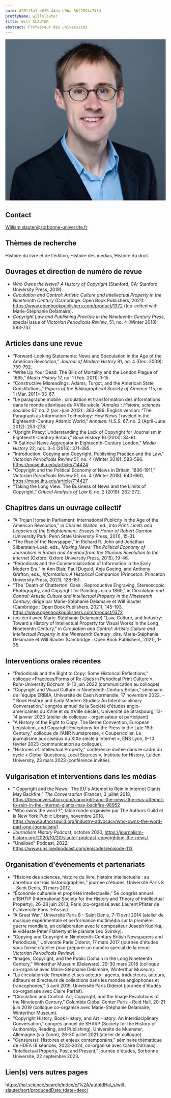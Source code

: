 ```yaml
---
uuid: 4201f5a3-e670-44da-b9ba-3bf2094c741d
prettyName: willslauter
title: Will SLAUTER
abstract: Professeur des universités
---
```


![small](2_slauter_photo.jpg)


## Contact

 William.slauter@sorbonne-universite.fr

## Thèmes de recherche

 Histoire du livre et de l'édition, Histoire des médias, Histoire du droit

## Ouvrages et direction de numéro de revue

 - *Who Owns the News? A History of Copyright* (Stanford, CA: Stanford University Press, 2019). 
- *Circulation and Control: Artistic Culture and Intellectual Property in the Nineteenth Century* (Cambridge: Open Book Publishers, 2021): https://www.openbookpublishers.com/product/1372 ((co-edited with Marie-Stéphanie Delamaire).
- *Copyright Law and Publishing Practice in the Nineteenth-Century Press*, special issue of *Victorian Periodicals Review*, 51, no. 4 (Winter 2018): 583-737.

## Articles dans une revue

 - “Forward-Looking Statements: News and Speculation in the Age of the American Revolution,” *Journal of Modern History* 81, no. 4 (Dec. 2009): 759-792.
- “Write Up Your Dead: The Bills of Mortality and the London Plague of 1665,” *Media History* 17, no. 1 (Feb. 2011): 1-15.
- “Constructive Misreadings: Adams, Turgot, and the American State Constitutions,” *Papers of the Bibliographical Society of America* 115, no. 1 (Mar. 2011): 33-67.
- “Le paragraphe mobile : circulation et transformation des informations dans le monde atlantique du XVIIIe siècle,”*Annales : Histoire, sciences sociales* 67, no. 2 (avr.-juin 2012) : 363-389. English version: “The Paragraph as Information Technology: How News Traveled in the Eighteenth-Century Atlantic World,” *Annales: H.S.S.* 67, no. 2 (April-June 2012): 253-278. 
- “Upright Piracy: Understanding the Lack of Copyright for Journalism in Eighteenth-Century Britain,” *Book History* 16 (2013): 34-61.
- “A Satirical News Aggregator in Eighteenth-Century London,” *Media History* 22, nos. 3-4 (2016): 371-385.
- "Introduction: Copying and Copyright, Publishing Practice and the Law," *Victorian Periodicals Review* 51, no. 4 (Winter 2018): 583-596. https://muse.jhu.edu/article/714424
- "Copyright and the Political Economy of News in Britain, 1836-1911," *Victorian Periodicals Review* 51, no. 4 (Winter 2018): 640-660, https://muse.jhu.edu/article/714427 
- “Taking the Long View: The Business of News and the Limits of Copyright,” *Critical Analysis of Law* 6, no. 2 (2019): 262-272.

## Chapitres dans un ouvrage collectif

 - “A Trojan Horse in Parliament: International Publicity in the Age of the American Revolution,” in Charles Walton, ed., *Into Print: Limits and Legacies of the Enlightenment. Essays in Honor of Robert Darnton* (University Park: Penn State University Press, 2011), 15-31.
- “The Rise of the Newspaper,” in Richard R. John and Jonathan Silberstein-Loeb, eds., *Making News: The Political Economy of Journalism in Britain and America from the Glorious Revolution to the Internet* (Oxford: Oxford University Press, 2015), 19-46.
- “Periodicals and the Commercialization of Information in the Early Modern Era,” in Ann Blair, Paul Duguid, Anja Goeing, and Anthony Grafton, eds., *Information: A Historical Companion* (Princeton: Princeton University Press, 2021), 128-151.
- "The 'Death of Chatterton' Case : Reproductive Engraving, Stereoscopic Photography, and Copyright for Paintings circa 1860," in *Circulation and Control: Artistic Culture and Intellectual Property in the Nineteenth Century*, dirigé par Marie-Stéphanie Delamaire et Will Slauter (Cambridge : Open Book Publishers, 2021), 145-193, https://www.openbookpublishers.com/product/1372
-  (co-écrit avec Marie-Stéphanie Delamaire)  "Law, Culture, and Industry: Toward a History of Intellectual Property for Visual Works in the Long Nineteenth Century," in *Circulation and Control: Artistic Culture and Intellectual Property in the Nineteenth Century*, dirs. Marie-Stéphanie Delamaire et Will Slauter (Cambridge : Open Book Publishers, 2021), 1-35.

## Interventions orales récentes

 - "Periodicals and the Right to Copy: Some Historical Reflections," colloque «Practices/Forms of Re-Uses in Periodical Print Culture », Ruhr-University Bochum, 9-10 juin 2022 (communication au colloque)
- "Copyright and Visual Culture in Nineteenth-Century Britain," séminaire de l'équipe ERIBIA, Université de Caen Normandie, 17 novembre 2022.
-" Book History and Early Modern Studies: An Interdisciplinary Conversation," congrès annuel de la Société d'études anglo-américaines du XVIIe et du XVIIIe siècles, Université de Strasbourg, 13-14 janvier 2023 (atelier de colloque - organisateur et participant)
- "A History of the Right to Copy: The Berne Convention, European Legislation, and Copyright Exceptions for the Press in the Late 19th Century," colloque de l'ANR Numapresse,  « Couper/coller. Le journalisme aux ciseaux du XIXe siècle à Internet », ENS Lyon, 9-10 février 2023 (communication au colloque).
- "Histories of Intellectual Property," conférence invitée dans le cadre du cycle «  Global Questions, Local Sources », Institute for History, Leiden University, 23 mars 2023 (conférence invitée).

## Vulgarisation et interventions dans les médias

 - " Copyright and the News : The EU's Attempt to Rein in Internet Giants May Backfire," *The Conversation* (France), 3 juillet 2018, https://theconversation.com/copyright-and-the-news-the-eus-attempt-to-rein-in-the-internet-giants-may-backfire-98952
- "Who owns the word ?", table ronde organisée par The Authors Guild et la New York Public Library, novembre 2018, https://www.authorsguild.org/industry-advocacy/who-owns-the-word-part-one-journalism/). 
- *Journalism History Podcast*, octobre 2020, https://journalism-history.org/2020/10/20/slauter-podcast-copyrighting-the-news/.
- "Unsiloed" Podcast, 2022, https://www.unsiloedpodcast.com/episodes/episode-113.

## Organisation d'événements et partenariats

 - “Histoire des sciences, histoire du livre, histoire intellectuelle : au carrefour de trois historiographies,” journée d'études, Université Paris 8 - Saint Denis, 31 mars 2012.
- “Économie culturelle et propriété intellectuelle,” 5e congrès annuel d'ISHTIP (International Society for the History and Theory of Intellectual Property), 26-28 juin 2013, Paris (co-organisé avec Laurent Pfister de l'Université Paris II-Assas). 
- “A Great War,” Université Paris 8 - Saint Denis, 7-11 avril 2014 (atelier de musique expérimentale et performance multimédia sur la première guerre mondiale, en collaboration avec le compositeur Joseph Kudirka, le vidéaste Peter Flaherty et le pianiste Leo Svirsky). 
- “Copying and Copyright in Nineteenth-Century British Newspapers and Periodicals,” Université Paris Diderot, 17 mars 2017 (journée d'études sous forme d'atelier pour préparer un numéro spécial de la revue *Victorian Periodicals Review*).
- “Images, Copyright, and the Public Domain in the Long Nineteenth Century,” Winterthur Museum (Delaware), 29-30 mars 2018 (colloque co-organisé avec Marie-Stéphanie Delamaire, Winterthur Museum). 
- “La circulation de l'imprimé et ses acteurs : agents, traducteurs, auteurs, éditeurs et directeurs de collections dans les mondes anglophones et francophones,” 5 avril 2019, Université Paris Diderot (journée d'études co-organisée avec Claire Parfait). 
- “Circulation and Control: Art, Copyright, and the Image Revolutions of the Nineteenth Century,” Columbia Global Center Paris - Reid Hall, 20-21 juin 2019 (colloque co-organisé avec Marie-Stéphanie Delamaire, Winterthur Museum). 
- "Copyright History, Book History, and Art History: An Interdisciplinary Conversation," congrès annuel de SHARP (Society for the History of Authorship, Reading, and Publishing), Université de Muenster, Allemagne (via Zoom), 26-30 juillet 2021 (atelier de colloque) 
- "Censure(s): Histoires et enjeux contemporains," séminaire thématique de HDEA (8 séances, 2023-2024, co-organisé avec Claire Dutriaux)
- "Intellectual Property, Past and Present," journée d'études, Sorbonne Université, 22 septembre 2023.

## Lien(s) vers autres pages

 https://hal.science/search/index/q/%2A/authIdHal_s/will-slauter/sort/producedDate_tdate+desc/

